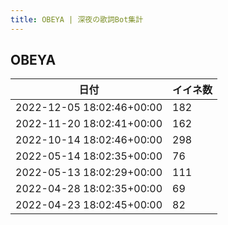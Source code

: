 ```yaml
---
title: OBEYA | 深夜の歌詞Bot集計
---
```

## OBEYA

|日付|イイネ数|
|-|-|
|2022-12-05 18:02:46+00:00|182|
|2022-11-20 18:02:41+00:00|162|
|2022-10-14 18:02:46+00:00|298|
|2022-05-14 18:02:35+00:00|76|
|2022-05-13 18:02:29+00:00|111|
|2022-04-28 18:02:35+00:00|69|
|2022-04-23 18:02:45+00:00|82|
